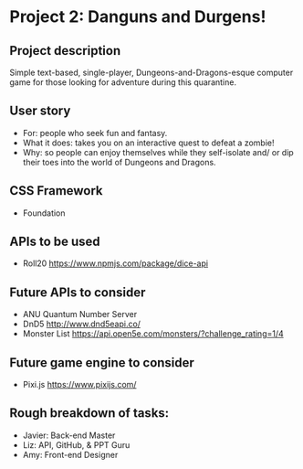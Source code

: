 # Project 2: Danguns and Durgens!
## Project description 
Simple text-based, single-player, Dungeons-and-Dragons-esque computer game for those looking for adventure during this quarantine.  
## User story
* For: people who seek fun and fantasy.
* What it does: takes you on an interactive quest to defeat a zombie!
* Why: so people can enjoy themselves while they self-isolate and/ or dip their toes into the world of Dungeons and Dragons.
## CSS Framework
* Foundation 
## APIs to be used
* Roll20 https://www.npmjs.com/package/dice-api
## Future APIs to consider
* ANU Quantum Number Server
* DnD5 http://www.dnd5eapi.co/
* Monster List https://api.open5e.com/monsters/?challenge_rating=1/4
## Future game engine to consider
* Pixi.js https://www.pixijs.com/
## Rough breakdown of tasks:
* Javier: Back-end Master
* Liz: API, GitHub, & PPT Guru
* Amy: Front-end Designer
